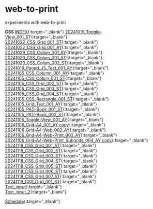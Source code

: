 # web-to-print

experiments with web-to-print

**CSS**
[INDEX](index.html){:target="\_blank"} 
[20241015_Toggle-View_001_ST](20241015_Toggle-View_001_ST.html){:target="\_blank"}  
[20241022_CSS_Grid_001_ST](CSS/20241022_CSS_Grid_001_ST.html){:target="\_blank"}  
[20241022_CSS_Grid_001_AY](CSS/20241022_CSS_Grid_001_AY.html){:target="\_blank"}  
[20241029_CSS_Colum_001_AY](20241029_CSS_Colum_001_AY.html){:target="\_blank"}  
[20241029_CSS_Colum_001_ST](20241029_CSS_Colum_001_ST.html){:target="\_blank"}  
[20241029_CSS_Colum_002_ST](20241029_CSS_Colum_002_ST.html){:target="\_blank"}  
[20241019_Paged_JS_Test_001_AY](20241029_Paged_JS_Test_001_AY.html){:target="\_blank"}  
[20241105_CSS_Column_001_AY](20241105_CSS_Colum_001_AY.html){:target="\_blank"}  
[20241105_CSS_Colum_001_ST](20241105_CSS_Colum_001_ST.html){:target="\_blank"}  
[20241105_CSS_Grid_002_ST](20241105_CSS_Grid_002_ST.html){:target="\_blank"}  
[20241105_CSS_Grid_003_ST](20241105_CSS_Grid_003_ST.html){:target="\_blank"}  
[20241105_CSS_Grid_004_ST](20241105_CSS_Grid_004_ST.html){:target="\_blank"}  
[20241105_CSS_Rectangle_001_ST](20241105_CSS_Rectangle_001_ST.html){:target="\_blank"}  
[20241105_Grid_Test_001_AY](20241105_Grid_Test_001_AY.html){:target="\_blank"}  
[20241105_PAD-Book_001_ST](20241105_PAD-Book_001_ST.html){:target="\_blank"}  
[20241105_PAD-Book_002_ST](20241105_PAD-Book_002_ST.html){:target="\_blank"}  
[20241105_Toggle-View_001_AY](20241105_Toggle-View_001_AY.html){:target="\_blank"}  
[20241106_Grid-A4_001_AY copy](<20241106_Grid-A4_001_AY copy.html>){:target="\_blank"}  
[20241106_Grid-A4-Web_002_AY](20241106_Grid-A4-Web_002_AY.html){:target="\_blank"}  
[20241106_Grid-A4-Web-Print_003_AY](20241106_Grid-A4-Web-Print_003_AY.html){:target="\_blank"}  
[20241106_Grid-A4-Web-Print_Subgrids_004_AY copy](<20241106_Grid-A4-Web-Print-Subgrids_004_AY copy.html>){:target="\_blank"}  
[20241118_CSS_Grid_001_ST](20241118_CSS_Grid_001_ST.html){:target="\_blank"}  
[20241118_CSS_Grid_002_ST](20241118_CSS_Grid_002_ST.html){:target="\_blank"}  
[20241118_CSS_Grid_003_ST](20241118_CSS_Grid_003_ST.html){:target="\_blank"}  
[20241118_CSS_Grid_004_ST](20241118_CSS_Grid_004_ST.html){:target="\_blank"}  
[20241118_CSS_Grid_005_ST](20241118_CSS_Grid_005_ST.html){:target="\_blank"}  
[20241118_CSS_Grid_006_ST](20241118_CSS_Grid_006_ST.html){:target="\_blank"}  
[20241118_CSS_Grid_007_ST](20241118_CSS_Grid_007_ST.html){:target="\_blank"}  
[20241119_CSS_Grid_001_ST](20241119_CSS_Grid_001_ST.html){:target="\_blank"}  
[Text_input](Material/content.txt){:target="\_blank"}  
[Text_input_2](https://annuel2.framapad.org/p/STAYAYAY){:target="\_blank"}

[Schedule](ToDo.md){:target="\_blank"}
